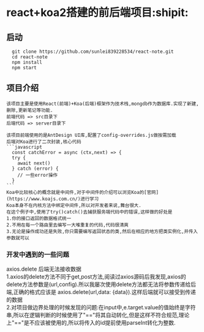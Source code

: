    # react+koa2搭建的前后端项目:shipit:

   ## 启动 
   ```
     git clone https://github.com/sunlei839228534/react-note.git
     cd react-note
     npm install
     npm start
   ```  
  
   ## 项目介绍  
    该项目主要是使用React(前端)+Koa(后端)框架作为技术栈,mongdb作为数据库.实现了新建,删除,更新笔记等功能.  
    前端代码 => src目录下  
    后端代码 => server目录下  

    该项目前端使用的是AntDesign UI库,配置了config-overrides.js做按需加载  
    后端对Koa进行了二次封装,核心代码  
    ```javascript  
      const catchError = async (ctx,next) => {  
      try {  
        await next()  
      } catch (error) {  
        // 一些error操作  
      }  
    ```  
    Koa中比较核心的概念就是中间件,对于中间件的介绍可以浏览Koa的[官网](https://www.koajs.com.cn/)进行学习
    Koa本身不在内核方法中绑定中间件,所以对开发者来说,舞台很大.  
    在这个例子中,使用了try()catch()去捕获服务端代码中的错误,这样做的好处是
    1.你的接口返回的数据格式统一
    2.不用在每一个路由里去编写一大堆重复的代码,代码很清爽
    3.无论是操作成功还是失败,你只需要编写返回状态的类,然后在相应的地方把类实例化,并传入参数就可以
   ### 开发中遇到的一些问题
   axios.delete 后端无法接收数据  
   1.axios的delete方法不同于get,post方法,阅读过axios源码后我发现,axios的delete方法参数是(url,config).所以我屡次使用delete方法都无法将参数传递给后端,正确的格式应该是 axios.delete(url,data: {data}).这样后端就可以接受到传递的数据  
   2.对项目做边界处理的时候发现的问题:在input中,e.target.value的值始终是字符串,所以在逻辑判断的时候使用了"=="将其自动转化,但是这样不符合规范,理论上"=="是不应该被使用的,所以将传入的id提前使用parseInt转化为整数.
